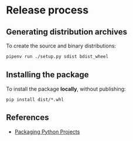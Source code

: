 # Release process

## Generating distribution archives

To create the source and binary distributions:

```bash
pipenv run ./setup.py sdist bdist_wheel
```

## Installing the package

To install the package **locally**, without publishing:

```
pip install dist/*.whl
```

## References

* [Packaging Python Projects](https://packaging.python.org/tutorials/packaging-projects/)
